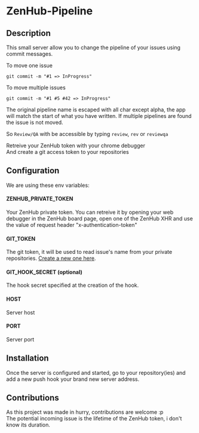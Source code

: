 ZenHub-Pipeline
===============

## Description

This small server allow you to change the pipeline of your issues using commit messages.

To move one issue 

```
git commit -m "#1 => InProgress"
``` 

To move multiple issues
```
git commit -m "#1 #5 #42 => InProgress"
```

The original pipeline name is escaped with all char except alpha, the app will match the start of what you have written. If multiple pipelines are found the issue is not moved. 

So `Review/QA` with be accessible by typing `review`, `rev` or `reviewqa`

Retreive your ZenHub token with your chrome debugger   
And create a git access token to your repositories  

## Configuration
We are using these env variables:

#### ZENHUB_PRIVATE_TOKEN
Your ZenHub private token. 
You can retreive it by opening your web debugger in the ZenHub board page, open one of the ZenHub XHR and use the value of request header "x-authentication-token"

#### GIT_TOKEN
The git token, it will be used to read issue's name from your private repositories.
[Create a new one here](https://github.com/settings/tokens/new?scopes=repo&description=ZenHubPipeline).

#### GIT_HOOK_SECRET (optional)
The hook secret specified at the creation of the hook.

#### HOST
Server host

#### PORT
Server port

## Installation
Once the server is configured and started, go to your repository(ies) and add a new push hook your brand new server address.

## Contributions
As this project was made in hurry, contributions are welcome :p  
The potential incoming issue is the lifetime of the ZenHub token, i don't know its duration.